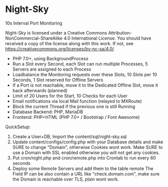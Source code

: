 # Night-Sky

10s Interval Port Monitoring

Night-Sky is licensed under a Creative Commons Attribution-NonCommercial-ShareAlike 4.0 International License.
You should have received a copy of the license along with this
work. If not, see https://creativecommons.org/licenses/by-nc-sa/4.0/

- PHP 7.0+, using BackgroundProcess
- Run a Slot every Second, each Slot can run multiple Processes, 5 Servers are assigned to each Process
- Loadbalance the Monitoring requests over these Slots, 10 Slots per 10 Seconds, 1 Slot reserved for Offline Servers
- If a Port is not reachable, move it to the Dedicated Offline Slot, move it back afterwards (planned)
- Limit of 20 Users for the Start, 10 Checks for each User
- Email notifications via local Mail function (relayed to MXRoute)
- Block the current Thread if the previous one is still Running
- Database Backend: PHP, MariaDB
- Frontend: PHP+HTML (PHP 7.0+ / Bootstrap / Font Awesome)

QuickSetup:

1. Create a User+DB, Import the content/sql/night-sky.sql
2. Update content/configs/config.php with your Database details and make SURE to change "Domain", otherwise Cookies wont work.
Make SURE to use a Domain with SSL enabled otherwise you will not get any cookies.
3. Put cron/night.php and cron/remote.php into Crontab to run every 60 seconds
4. Deploy some Remote Servers and add them to the table remote
The Field IP can be also contain a URL like "check.domain.com", make sure the Domain is reachable over TLS, plain wont work.
